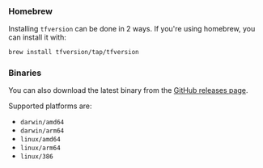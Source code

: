 ### Homebrew

Installing `tfversion` can be done in 2 ways. If you're using homebrew, you can install it with:

```sh
brew install tfversion/tap/tfversion
```

### Binaries

You can also download the latest binary from the [GitHub releases page](https://github.com/tfversion/tfversion/releases).

Supported platforms are:
- `darwin/amd64`
- `darwin/arm64`
- `linux/amd64`
- `linux/arm64`
- `linux/386`

